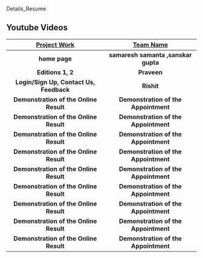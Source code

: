 Details_Resume

## Youtube Videos

   | [Project Work](https://youtu.be/onzjlKyN5iI) | [Team Name](https://www.youtube.com/watch?v=3ckUMhZOENI&t=97s) | 
| :------------------------------------------------------------------------------------------: | :------------------------------------------------------------------------------------------: | 
|                    **home page**                    |                        **samaresh samanta ,sanskar gupta**                       | | 
|                    **Editions 1, 2**                    |                        **Praveen**                       |
|                    **Login/Sign Up, Contact Us, Feedback**                    |                        **Rishit**                       |
|                    **Demonstration of the Online Result**                    |                        **Demonstration of the Appointment**                       |
|                    **Demonstration of the Online Result**                    |                        **Demonstration of the Appointment**                       |
|                    **Demonstration of the Online Result**                    |                        **Demonstration of the Appointment**                       |
|                    **Demonstration of the Online Result**                    |                        **Demonstration of the Appointment**                       |
|                    **Demonstration of the Online Result**                    |                        **Demonstration of the Appointment**                       |
|                    **Demonstration of the Online Result**                    |                        **Demonstration of the Appointment**                       |
|                    **Demonstration of the Online Result**                    |                        **Demonstration of the Appointment**                       |
|                    **Demonstration of the Online Result**                    |                        **Demonstration of the Appointment**                       |
|                    **Demonstration of the Online Result**                    |                        **Demonstration of the Appointment**                       |

